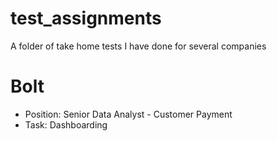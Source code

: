 # test_assignments
A folder of take home tests I have done for several companies

# Bolt
- Position: Senior Data Analyst - Customer Payment
- Task: Dashboarding 
